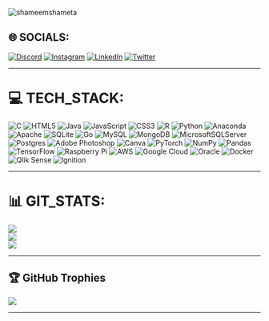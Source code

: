 
<p align="left"> <img src="https://komarev.com/ghpvc/?username=shameemshameta&label=Profile%20views&color=0e75b6&style=flat" alt="shameemshameta" /> </p>

## 🌐 **SOCIALS**:
[![Discord](https://img.shields.io/badge/Discord-%237289DA.svg?logo=discord&logoColor=white)](https://discord.gg/tXz8KrRpWQ) [![Instagram](https://img.shields.io/badge/Instagram-%23E4405F.svg?logo=Instagram&logoColor=white)](https://www.instagram.com/) [![LinkedIn](https://img.shields.io/badge/LinkedIn-%230077B5.svg?logo=linkedin&logoColor=white)](https://www.linkedin.com/in/mohammed-shameem-m-718317224/) [![Twitter](https://img.shields.io/badge/Twitter-%231DA1F2.svg?logo=Twitter&logoColor=white)](https://twitter.com/) 

---

# 💻 **TECH_STACK:**


![C](https://img.shields.io/badge/c-%2300599C.svg?style=for-the-badge&logo=c&logoColor=white) ![HTML5](https://img.shields.io/badge/html5-%23E34F26.svg?style=for-the-badge&logo=html5&logoColor=white) ![Java](https://img.shields.io/badge/java-%23ED8B00.svg?style=for-the-badge&logo=java&logoColor=white) ![JavaScript](https://img.shields.io/badge/javascript-%23323330.svg?style=for-the-badge&logo=javascript&logoColor=%23F7DF1E) ![CSS3](https://img.shields.io/badge/css3-%231572B6.svg?style=for-the-badge&logo=css3&logoColor=white) ![R](https://img.shields.io/badge/r-%23276DC3.svg?style=for-the-badge&logo=r&logoColor=white)  ![Python](https://img.shields.io/badge/python-3670A0?style=for-the-badge&logo=python&logoColor=ffdd54) 
 ![Anaconda](https://img.shields.io/badge/Anaconda-%2344A833.svg?style=for-the-badge&logo=anaconda&logoColor=white)  ![Apache](https://img.shields.io/badge/apache-%23D42029.svg?style=for-the-badge&logo=apache&logoColor=white) ![SQLite](https://img.shields.io/badge/sqlite-%2307405e.svg?style=for-the-badge&logo=sqlite&logoColor=white) ![Go](https://img.shields.io/badge/go-%2300ADD8.svg?style=for-the-badge&logo=go&logoColor=white)
![MySQL](https://img.shields.io/badge/mysql-%2300f.svg?style=for-the-badge&logo=mysql&logoColor=white) ![MongoDB](https://img.shields.io/badge/MongoDB-%234ea94b.svg?style=for-the-badge&logo=mongodb&logoColor=white) ![MicrosoftSQLServer](https://img.shields.io/badge/Microsoft%20SQL%20Sever-CC2927?style=for-the-badge&logo=microsoft%20sql%20server&logoColor=white) ![Postgres](https://img.shields.io/badge/postgres-%23316192.svg?style=for-the-badge&logo=postgresql&logoColor=white)
![Adobe Photoshop](https://img.shields.io/badge/adobephotoshop-%2331A8FF.svg?style=for-the-badge&logo=adobephotoshop&logoColor=white) ![Canva](https://img.shields.io/badge/Canva-%2300C4CC.svg?style=for-the-badge&logo=Canva&logoColor=white) ![PyTorch](https://img.shields.io/badge/PyTorch-%23EE4C2C.svg?style=for-the-badge&logo=PyTorch&logoColor=white) ![NumPy](https://img.shields.io/badge/numpy-%23013243.svg?style=for-the-badge&logo=numpy&logoColor=white) ![Pandas](https://img.shields.io/badge/pandas-%23150458.svg?style=for-the-badge&logo=pandas&logoColor=white) ![TensorFlow](https://img.shields.io/badge/TensorFlow-%23FF6F00.svg?style=for-the-badge&logo=TensorFlow&logoColor=white)  ![Raspberry Pi](https://img.shields.io/badge/-RaspberryPi-C51A4A?style=for-the-badge&logo=Raspberry-Pi) ![AWS](https://img.shields.io/badge/AWS-%23FF9900.svg?style=for-the-badge&logo=amazon-aws&logoColor=white)  ![Google Cloud](https://img.shields.io/badge/Google%20Cloud-%234285F4.svg?style=for-the-badge&logo=google-cloud&logoColor=white) ![Oracle](https://img.shields.io/badge/Oracle-F80000?style=for-the-badge&logo=oracle&logoColor=white) ![Docker](https://img.shields.io/badge/docker-%230db7ed.svg?style=for-the-badge&logo=docker&logoColor=white) ![Qlik Sense](https://img.shields.io/badge/Qlik%20Sense-%2344A833.svg?style=for-the-badge&logo=qlik&logoColor=<#00FF00>) 
 ![Ignition](https://img.shields.io/badge/Ignition-Blue.svg?style=for-the-badge&logo=ignition&logoColor=white)



---

# 📊 **GIT_STATS**:
![](https://github-readme-stats.vercel.app/api?username=shameemshameta&theme=dark&hide_border=false&include_all_commits=false&count_private=false)<br/>
![](https://github-readme-streak-stats.herokuapp.com/?user=shameemshameta&theme=dark&hide_border=false)<br/>
![](https://github-readme-stats.vercel.app/api/top-langs/?username=shameemshameta&theme=dark&hide_border=false&include_all_commits=false&count_private=false&layout=compact)



---

## 🏆 **GitHub Trophies**
![](https://github-profile-trophy.vercel.app/?username=shameemshameta&theme=dracula&no-frame=true&no-bg=true&margin-w=4)

---

